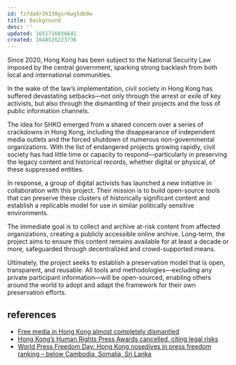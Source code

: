 ```yaml
---
id: fzfda8r3h330gsr6wg5db9w
title: Background
desc: ''
updated: 1651716036641
created: 1648526223736
---
```


Since 2020, Hong Kong has been subject to the National Security Law imposed by the central government, sparking strong backlash from both local and international communities.

In the wake of the law’s implementation, civil society in Hong Kong has suffered devastating setbacks—not only through the arrest or exile of key activists, but also through the dismantling of their projects and the loss of public information channels.

The idea for SHKO emerged from a shared concern over a series of crackdowns in Hong Kong, including the disappearance of independent media outlets and the forced shutdown of numerous non-governmental organizations. With the list of endangered projects growing rapidly, civil society has had little time or capacity to respond—particularly in preserving the legacy content and historical records, whether digital or physical, of these suppressed entities.

In response, a group of digital activists has launched a new initiative in collaboration with this project. Their mission is to build open-source tools that can preserve these clusters of historically significant content and establish a replicable model for use in similar politically sensitive environments.

The immediate goal is to collect and archive at-risk content from affected organizations, creating a publicly accessible online archive. Long-term, the project aims to ensure this content remains available for at least a decade or more, safeguarded through decentralized and crowd-supported means.

Ultimately, the project seeks to establish a preservation model that is open, transparent, and reusable. All tools and methodologies—excluding any private participant information—will be open-sourced, enabling others around the world to adopt and adapt the framework for their own preservation efforts.


## references

- [Free media in Hong Kong almost completely dismantled](https://www.theguardian.com/world/2022/apr/26/free-media-in-hong-kong-almost-completely-dismantled-report?CMP=twt_a-world_b-gdnworld)
- [Hong Kong’s Human Rights Press Awards cancelled, citing legal risks](https://hongkongfp.com/2022/04/25/breaking-hong-kongs-human-rights-press-awards-cancelled/) 
- [World Press Freedom Day: Hong Kong nosedives in press freedom ranking – below Cambodia, Somalia, Sri Lanka](https://web.archive.org/web/20220505015738/https://hongkongfp.com/2022/05/03/world-press-freedom-day-hong-kong-nosedives-in-press-freedom-ranking-below-cambodia-somalia-sri-lanka/)

